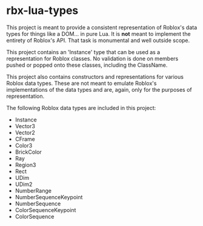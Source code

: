 # rbx-lua-types

This project is meant to provide a consistent representation of Roblox's data types for things like a DOM... in pure Lua. It is **not** meant to implement the entirety of Roblox's API. That task is monumental and well outside scope.

This project contains an 'Instance' type that can be used as a representation for Roblox classes. No validation is done on members pushed or popped onto these classes, including the ClassName.

This project also contains constructors and representations for various Roblox data types. These are not meant to emulate Roblox's implementations of the data types and are, again, only for the purposes of representation.

The following Roblox data types are included in this project:

- Instance
- Vector3
- Vector2
- CFrame
- Color3
- BrickColor
- Ray
- Region3
- Rect
- UDim
- UDim2
- NumberRange
- NumberSequenceKeypoint
- NumberSequence
- ColorSequenceKeypoint
- ColorSequence
